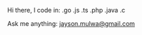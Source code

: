 Hi there, I code in: 
.go .js .ts .php .java .c

Ask me anything: jayson.mulwa@gmail.com

<!--[![Everything Is AWESOME](https://img.youtube.com/vi/StTqXEQ2l-Y/0.jpg)](https://www.youtube.com/watch?v=StTqXEQ2l-Y "Everything Is AWESOME")-->

